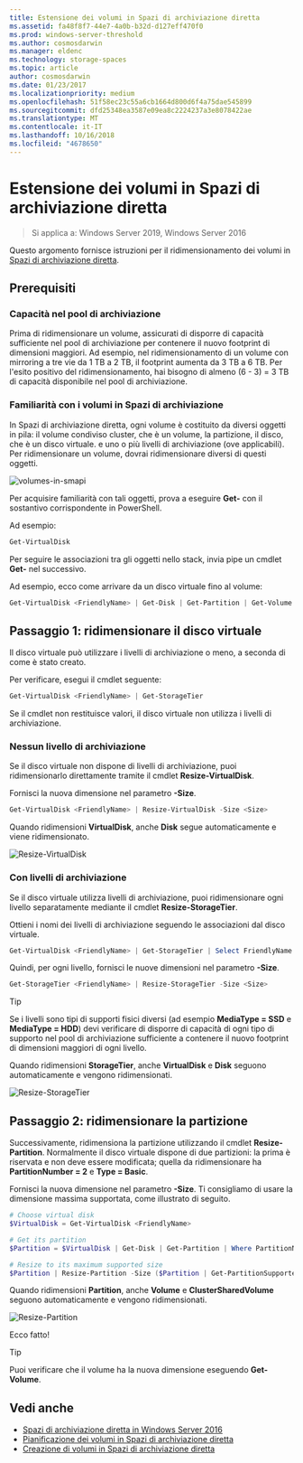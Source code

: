 ```yaml
---
title: Estensione dei volumi in Spazi di archiviazione diretta
ms.assetid: fa48f8f7-44e7-4a0b-b32d-d127eff470f0
ms.prod: windows-server-threshold
ms.author: cosmosdarwin
ms.manager: eldenc
ms.technology: storage-spaces
ms.topic: article
author: cosmosdarwin
ms.date: 01/23/2017
ms.localizationpriority: medium
ms.openlocfilehash: 51f58ec23c55a6cb1664d800d6f4a75dae545899
ms.sourcegitcommit: dfd25348ea3587e09ea8c2224237a3e8078422ae
ms.translationtype: MT
ms.contentlocale: it-IT
ms.lasthandoff: 10/16/2018
ms.locfileid: "4678650"
---
```

# Estensione dei volumi in Spazi di archiviazione diretta
> Si applica a: Windows Server 2019, Windows Server 2016

Questo argomento fornisce istruzioni per il ridimensionamento dei volumi in [Spazi di archiviazione diretta](storage-spaces-direct-overview.md).

## Prerequisiti

### Capacità nel pool di archiviazione

Prima di ridimensionare un volume, assicurati di disporre di capacità sufficiente nel pool di archiviazione per contenere il nuovo footprint di dimensioni maggiori. Ad esempio, nel ridimensionamento di un volume con mirroring a tre vie da 1 TB a 2 TB, il footprint aumenta da 3 TB a 6 TB. Per l'esito positivo del ridimensionamento, hai bisogno di almeno (6 - 3) = 3 TB di capacità disponibile nel pool di archiviazione.

### Familiarità con i volumi in Spazi di archiviazione

In Spazi di archiviazione diretta, ogni volume è costituito da diversi oggetti in pila: il volume condiviso cluster, che è un volume, la partizione, il disco, che è un disco virtuale. e uno o più livelli di archiviazione (ove applicabili). Per ridimensionare un volume, dovrai ridimensionare diversi di questi oggetti.

![volumes-in-smapi](media/resize-volumes/volumes-in-smapi.png)

Per acquisire familiarità con tali oggetti, prova a eseguire **Get-** con il sostantivo corrispondente in PowerShell.

Ad esempio:

```PowerShell
Get-VirtualDisk
```

Per seguire le associazioni tra gli oggetti nello stack, invia pipe un cmdlet **Get-** nel successivo.

Ad esempio, ecco come arrivare da un disco virtuale fino al volume:

```PowerShell
Get-VirtualDisk <FriendlyName> | Get-Disk | Get-Partition | Get-Volume 
```

## Passaggio 1: ridimensionare il disco virtuale

Il disco virtuale può utilizzare i livelli di archiviazione o meno, a seconda di come è stato creato.

Per verificare, esegui il cmdlet seguente:

```PowerShell
Get-VirtualDisk <FriendlyName> | Get-StorageTier 
```

Se il cmdlet non restituisce valori, il disco virtuale non utilizza i livelli di archiviazione.

### Nessun livello di archiviazione

Se il disco virtuale non dispone di livelli di archiviazione, puoi ridimensionarlo direttamente tramite il cmdlet **Resize-VirtualDisk**.

Fornisci la nuova dimensione nel parametro **-Size**.

```PowerShell
Get-VirtualDisk <FriendlyName> | Resize-VirtualDisk -Size <Size>
```

Quando ridimensioni **VirtualDisk**, anche **Disk** segue automaticamente e viene ridimensionato.

![Resize-VirtualDisk](media/resize-volumes/Resize-VirtualDisk.gif)

### Con livelli di archiviazione

Se il disco virtuale utilizza livelli di archiviazione, puoi ridimensionare ogni livello separatamente mediante il cmdlet **Resize-StorageTier**.

Ottieni i nomi dei livelli di archiviazione seguendo le associazioni dal disco virtuale.

```PowerShell
Get-VirtualDisk <FriendlyName> | Get-StorageTier | Select FriendlyName
```

Quindi, per ogni livello, fornisci le nuove dimensioni nel parametro **-Size**.

```PowerShell
Get-StorageTier <FriendlyName> | Resize-StorageTier -Size <Size>
```

> [!TIP]
> Se i livelli sono tipi di supporti fisici diversi (ad esempio **MediaType = SSD** e **MediaType = HDD**) devi verificare di disporre di capacità di ogni tipo di supporto nel pool di archiviazione sufficiente a contenere il nuovo footprint di dimensioni maggiori di ogni livello.

Quando ridimensioni **StorageTier**, anche **VirtualDisk** e **Disk** seguono automaticamente e vengono ridimensionati.

![Resize-StorageTier](media/resize-volumes/Resize-StorageTier.gif)

## Passaggio 2: ridimensionare la partizione

Successivamente, ridimensiona la partizione utilizzando il cmdlet **Resize-Partition**. Normalmente il disco virtuale dispone di due partizioni: la prima è riservata e non deve essere modificata; quella da ridimensionare ha **PartitionNumber = 2** e **Type = Basic**.

Fornisci la nuova dimensione nel parametro **-Size**. Ti consigliamo di usare la dimensione massima supportata, come illustrato di seguito.

```PowerShell
# Choose virtual disk
$VirtualDisk = Get-VirtualDisk <FriendlyName>

# Get its partition
$Partition = $VirtualDisk | Get-Disk | Get-Partition | Where PartitionNumber -Eq 2

# Resize to its maximum supported size 
$Partition | Resize-Partition -Size ($Partition | Get-PartitionSupportedSize).SizeMax
```

Quando ridimensioni **Partition**, anche **Volume** e **ClusterSharedVolume** seguono automaticamente e vengono ridimensionati.

![Resize-Partition](media/resize-volumes/Resize-Partition.gif)

Ecco fatto!

> [!TIP]
> Puoi verificare che il volume ha la nuova dimensione eseguendo **Get-Volume**.

## Vedi anche

- [Spazi di archiviazione diretta in Windows Server 2016](storage-spaces-direct-overview.md)
- [Pianificazione dei volumi in Spazi di archiviazione diretta](plan-volumes.md)
- [Creazione di volumi in Spazi di archiviazione diretta](create-volumes.md)
